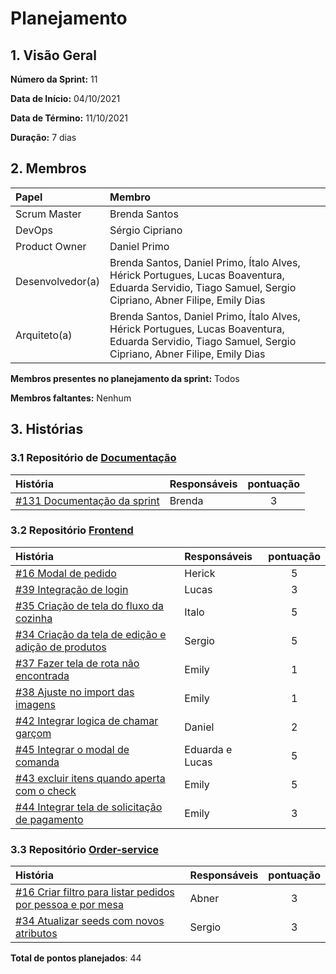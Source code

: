 # Planejamento 

## 1. Visão Geral

**Número da Sprint:** 11  

**Data de Início:** 04/10/2021   

**Data de Término:** 11/10/2021   

**Duração:** 7 dias       

## 2. Membros
|      Papel       |          Membro            |
| :--------------  | :-----------------------   |
|    Scrum Master  |       Brenda Santos        |
|      DevOps      |      Sérgio Cipriano       |
|   Product Owner  |       Daniel Primo         |
| Desenvolvedor(a) |Brenda Santos, Daniel Primo, Ítalo Alves, Hérick Portugues, Lucas Boaventura, Eduarda Servidio, Tiago Samuel, Sergio Cipriano, Abner Filipe, Emily Dias |
|   Arquiteto(a)   |Brenda Santos, Daniel Primo, Ítalo Alves, Hérick Portugues, Lucas Boaventura, Eduarda Servidio, Tiago Samuel, Sergio Cipriano, Abner Filipe, Emily Dias| 

**Membros presentes no planejamento da sprint:** Todos

**Membros faltantes:** Nenhum

## 3. Histórias

### 3.1 Repositório de [Documentação](https://github.com/UnBArqDsw2021-1/2021.1_G02_TaNaMesa_docs)
|  História  | Responsáveis  | pontuação | 
| :--------  | :-----------  | :-------: | 
| [#131 Documentação da sprint](https://github.com/UnBArqDsw2021-1/2021.1_G02_TaNaMesa_docs/issues/131) | Brenda | 3 |


### 3.2 Repositório [Frontend](https://github.com/UnBArqDsw2021-1/2021.1_G02_TaNaMesa_Frontend)
|  História  | Responsáveis  | pontuação | 
| :--------  | :-----------  | :-------: | 
| [#16 Modal de pedido](https://github.com/UnBArqDsw2021-1/2021.1_G02_TaNaMesa_Frontend/issues/16) | Herick | 5 |
| [#39 Integração de login](https://github.com/UnBArqDsw2021-1/2021.1_G02_TaNaMesa_Frontend/issues/39) | Lucas | 3 | 
| [#35 Criação de tela do fluxo da cozinha](https://github.com/UnBArqDsw2021-1/2021.1_G02_TaNaMesa_Frontend/issues/35)| Italo | 5 | 
| [#34 Criação da tela de edição e adição de produtos](https://github.com/UnBArqDsw2021-1/2021.1_G02_TaNaMesa_Frontend/issues/34) | Sergio | 5 | 
| [#37 Fazer tela de rota não encontrada](https://github.com/UnBArqDsw2021-1/2021.1_G02_TaNaMesa_Frontend/issues/37) | Emily | 1 |
| [#38 Ajuste no import das imagens](https://github.com/UnBArqDsw2021-1/2021.1_G02_TaNaMesa_Frontend/issues/38) | Emily | 1 |
| [#42 Integrar logica de chamar garçom](https://github.com/UnBArqDsw2021-1/2021.1_G02_TaNaMesa_Frontend/issues/42) | Daniel | 2 |
| [#45 Integrar o modal de comanda](https://github.com/UnBArqDsw2021-1/2021.1_G02_TaNaMesa_Frontend/issues/45) | Eduarda e Lucas | 5 |
| [#43 excluir itens quando aperta com o check](https://github.com/UnBArqDsw2021-1/2021.1_G02_TaNaMesa_Frontend/issues/43) | Emily | 5 |
| [#44 Integrar tela de solicitação de pagamento](https://github.com/UnBArqDsw2021-1/2021.1_G02_TaNaMesa_Frontend/issues/44) | Emily | 3 |

### 3.3 Repositório [Order-service](https://github.com/UnBArqDsw2021-1/2021.1_G02_TaNaMesa_Order_Service)
|     História     |  Responsáveis   | pontuação | 
| :--------------  | :-------------  | :-------: | 
| [#16 Criar filtro para listar pedidos por pessoa e por mesa](https://github.com/UnBArqDsw2021-1/2021.1_G02_TaNaMesa_Order_Service/issues/16) | Abner | 3 | 
| [#34 Atualizar seeds com novos atributos](https://github.com/UnBArqDsw2021-1/2021.1_G02_TaNaMesa_Order_Service/pull/35) | Sergio | 3 |

**Total de pontos planejados**: 44